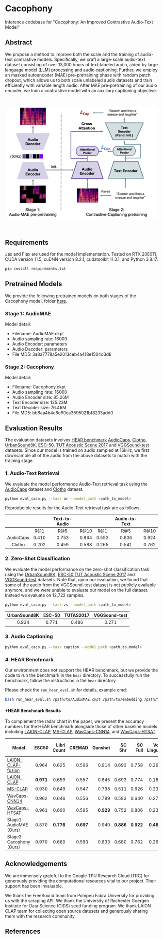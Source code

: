 # Cacophony
Inference codebase for "Cacophony: An Improved Contrastive Audio-Text Model"

## Abstract
We propose a method to improve both the scale and the training of audio-text contrastive models. Specifically, we craft a large-scale audio-text dataset consisting of over 13,000 hours of text-labeled audio, aided by large language model (LLM) processing and audio captioning. Further, we employ an masked autoencoder (MAE) pre-pretraining phase with random patch dropout, which allows us to both scale unlabeled audio datasets and train efficiently with variable length audio. After MAE pre-pretraining of our audio encoder, we train a contrastive model with an auxiliary captioning objective.

<br>
<p align="center">
    <img src="./assets/training_block.png" width="500">
</p>
<br>

## Requirements
Jax and Flax are used for the model implementation. Tested on RTX 2080Ti, CUDA version 11.5, cuDNN version 8.2.1, cudatoolkit 11.3.1, and Python 3.8.17.

```bash
pip install requirements.txt
```

## Pretrained Models
We provide the following pretrained models on both stages of the Cacophony model, folder [here](https://drive.google.com/drive/folders/1lZHJuClyn4FK_Fhn92ylQqyAd40uJv0Y?usp=sharing).
### Stage 1: AudioMAE
Model detail: 
* Filename: AudioMAE.ckpt
* Audio sampling rate: 16000
* Audio Encoder: parameters
* Audio Decoder: parameters
* File MD5: 3a8a7778a5e2013ceb4a418e1504d3d8

### Stage 2: Cacophony
 Model detail:
* Filename: Cacophony.ckpt
* Audio sampling rate: 16000
* Audio Encoder size: 85.26M
* Text Encoder size: 125.23M
* Text Decoder size: 76.46M
* File MD5: bb6aa4b4e8e90ea3595021bf8233add0

## Evaluation Results

The evaluation datasets involves [HEAR benchmark](https://hearbenchmark.com/) [AudioCaps](https://audiocaps.github.io/), [Clotho](https://github.com/audio-captioning/clotho-dataset), [UrbanSound8K](https://urbansounddataset.weebly.com/urbansound8k.html), [ESC-50](https://github.com/karolpiczak/ESC-50[), [TUT Acoustic Scene 2017](https://zenodo.org/records/400515) and [VGGSound-test](https://www.robots.ox.ac.uk/~vgg/data/vggsound/) datasets. Since our model is trained on audio sampled at 16kHz, we first downsample all of the audio from the above datasets to match with the training stage.

### 1. Audio-Text Retrieval

We evaluate the model performance Audio-Text retrieval task using the [AudioCaps](https://audiocaps.github.io/) dataset and [Clotho](https://github.com/audio-captioning/clotho-dataset) dataset.

```bash
python eval_caco.py --task ar --model_path <path_to_model>
```

Reproducible results for the Audio-Text retrieval task are as follows:
<center>

| | |Text-to-Audio| | |Audio-to-Text| | 
|:------:|:------:|:------:|:-----:|:------:|:------:|:-----:|
| |R@1|R@5|R@10|R@1|R@5|R@10|
|AudioCaps |0.410| 0.753| 0.864|0.553|0.836|0.924|
|Clotho|0.202| 0.459| 0.588|0.265|0.541|0.762|

</center>

### 2. Zero-Shot Classification
We evaluate the model performance on the zero-shot classification task using the [UrbanSound8K](https://urbansounddataset.weebly.com/urbansound8k.html), [ESC-50](https://github.com/karolpiczak/ESC-50[),[TUT Acoustic Scene 2017](https://zenodo.org/records/400515) and [VGGSound-test](https://www.robots.ox.ac.uk/~vgg/data/vggsound/) datasets. Note that, upon our evaluation, we found that some of the audio from the VGGSound-test dataset is not publicly available anymore, and we were unable to evaluate our model on the full dataset. Instead we evaluate on 12,722 samples.

```bash
python eval_caco.py --task zs --model_path <path_to_model>
```
<center>

| UrbanSound8K| ESC-50|TUTAS2017 |VGGSound-test| 
|:------:|:------:|:-----:|:------:|
|0.934| 0.771| 0.486|0.271|

</center>

### 3. Audio Captioning

```bash
python eval_caco.py --task caption --model_path <path_to_model>
```

### 4. HEAR Benchmark

Our environment does not support the HEAR benchmark, but we provide the code to run the benchmark in the `hear` directory. To successfully run the benchmark, follow the instructions in the `hear` directory.

Please check the `run_hear_eval.sh` for details, example cmd:
``` bash
bash run_hear_eval.sh /path/to/AudioMAE.ckpt /path/to/embedding /path/to/hear ./tasklist/hear_all_tasks.txt 0 16000
```

#### *HEAR Benchmark Results
To complement the radar chart in the paper, we present the accuracy numbers for the HEAR benchmark alongside those of other baseline models including [LAION-CLAP](https://arxiv.org/abs/2211.06687), [MS-CLAP](https://arxiv.org/abs/2206.04769), [WavCaps-CNN14](https://arxiv.org/abs/2303.17395), and [WavCaps-HTSAT](https://arxiv.org/abs/2303.17395).

<center>

| Model| ESC50| Libri<br>Count| CREMAD| Gunshot|SC 5hr|SC Full|Vox<br>Lingua|Vocal<br>Imitation|NSynth<br>Pitch<br>5hr|NSynth<br>Pitch<br>50hr|GTZAN<br>Genre|GTZAN<br>Music<br>Speech|Beijing<br>Opera<br>Percussion|
|----------|:-------------:|------:|------:|------:|------:|------:|------:|------:|------:|------:|------:|------:|------:|
| [LAION-CLAP-fusion](https://arxiv.org/abs/2211.06687) |  0.964|0.625| 0.566| 0.914| 0.693 | 0.758| 0.264| 0.155| 0172| 0.376 | 0.842| 0.962| 0.962|
| [LAION-CLAP](https://arxiv.org/abs/2211.06687) |**0.971**|0.659|0.557|0.845|0.693|0.774|0.189| 0.151| 0.180| 0.423|0.838|0.969|0.953|
| [MS-CLAP](https://arxiv.org/abs/2206.04769) |0.930|0.649|0.547|0.798|0.511|0.626|0.236| 0.106|0.112|0.274| 0.818|**0.992**|0.932|
|[WavCaps-CNN14](https://arxiv.org/abs/2303.17395)|0.962| 0.646| 0.556|0.789|0.583|0.640|0.270|0.158| 0.140|0.324|**0.861**| **0.992**|0.957|
|[WavCaps-HTSAT](https://arxiv.org/abs/2303.17395)|0.961| 0.690| 0.595| **0.929**| 0.752|0.806|0.234| 0.168| 0.256| 0.548|0.847| 0.962| 0.958|
|Stage1: AudioMAE (Ours)|0.870| **0.778**|**0.697**| 0.940| **0.886**|**0.922**| **0.488**| 0.179| **0.720**|**0.842**|0.838| 0.969| 0.953|
|Stage2: Cacophony (Ours)|0.970| 0.660| 0.593|0.833|0.680|0.762| 0.262|**0.191**| 0.420|0.726|0.850| 0.985|**0.970**|
</center>

## Acknowledgements

We are immensely grateful to the Google TPU Research Cloud (TRC) for generously providing the computational resources vital to our project. 
Their support has been invaluable.


We thank the FreeSound team from Pompeu Fabra University for providing us with the scraping API.
We thank the University of Rochester Goergen Institute for Data Science (GIDS) seed funding program.
We thank LAION CLAP team for collecting open source datesets and generously sharing them with the research community.

## References